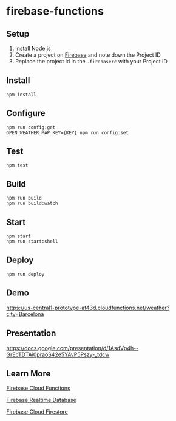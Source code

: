 # firebase-functions

## Setup
1. Install [Node.js](https://nodejs.org/en/download/)
2. Create a project on [Firebase](https://console.firebase.google.com/) and note down the Project ID
3. Replace the project id in the `.firebaserc` with your Project ID

## Install
```
npm install
```

## Configure
```
npm run config:get
OPEN_WEATHER_MAP_KEY={KEY} npm run config:set
```

## Test
```
npm test
```

## Build
```
npm run build
npm run build:watch
```

## Start
```
npm start
npm run start:shell
```

## Deploy
```
npm run deploy
```

## Demo
https://us-central1-prototype-af43d.cloudfunctions.net/weather?city=Barcelona

## Presentation
https://docs.google.com/presentation/d/1AsdVp4h--GrEcTDTAi0praoS42e5YAvP5Pszy-_tdcw

## Learn More

[Firebase Cloud Functions](https://firebase.google.com/docs/functions/)

[Firebase Realtime Database](https://firebase.google.com/docs/database/)

[Firebase Cloud Firestore](https://firebase.google.com/docs/firestore/)
